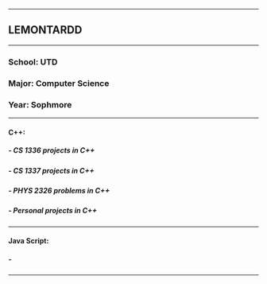 -------------------------------------------------------------------------------------------------------------------------------------
## LEMONTARDD
-------------------------------------------------------------------------------------------------------------------------------------
### School: UTD
### Major: Computer Science
### Year: Sophmore
-------------------------------------------------------------------------------------------------------------------------------------
#### C++: 
##### - CS 1336 projects in C++
##### - CS 1337 projects in C++
##### - PHYS 2326 problems in C++
##### - Personal projects in C++
-------------------------------------------------------------------------------------------------------------------------------------
#### Java Script:
##### -
-------------------------------------------------------------------------------------------------------------------------------------
